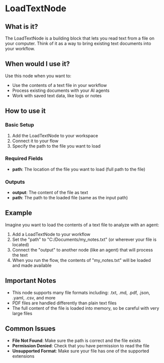 # LoadTextNode

## What is it?

The LoadTextNode is a building block that lets you read text from a file on your computer. Think of it as a way to bring existing text documents into your workflow.

## When would I use it?

Use this node when you want to:

- Use the contents of a text file in your workflow
- Process existing documents with your AI agents
- Work with saved text data, like logs or notes

## How to use it

### Basic Setup

1. Add the LoadTextNode to your workspace
1. Connect it to your flow
1. Specify the path to the file you want to load

### Required Fields

- **path**: The location of the file you want to load (full path to the file)

### Outputs

- **output**: The content of the file as text
- **path**: The path to the loaded file (same as the input path)

## Example

Imagine you want to load the contents of a text file to analyze with an agent:

1. Add a LoadTextNode to your workflow
1. Set the "path" to "C:/Documents/my_notes.txt" (or wherever your file is located)
1. Connect the "output" to another node (like an agent) that will process the text
1. When you run the flow, the contents of "my_notes.txt" will be loaded and made available

## Important Notes

- This node supports many file formats including: .txt, .md, .pdf, .json, .yaml, .csv, and more
- PDF files are handled differently than plain text files
- The full content of the file is loaded into memory, so be careful with very large files

## Common Issues

- **File Not Found**: Make sure the path is correct and the file exists
- **Permission Denied**: Check that you have permission to read the file
- **Unsupported Format**: Make sure your file has one of the supported extensions
